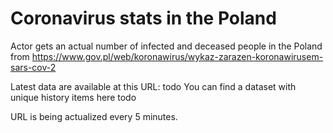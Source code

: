 # Coronavirus stats in the Poland
Actor gets an actual number of infected and deceased people in the Poland from https://www.gov.pl/web/koronawirus/wykaz-zarazen-koronawirusem-sars-cov-2

Latest data are available at this URL: todo
You can find a dataset with unique history items here todo

URL is being actualized every 5 minutes.
